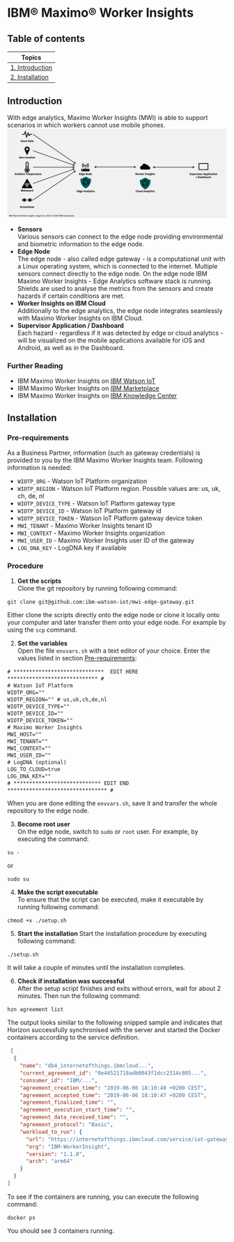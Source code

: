 #  IBM® Maximo® Worker Insights
## Table of contents
|   Topics   |
|----------|
|[1. Introduction](##introduction)|
|[2. Installation](##installation)|

## Introduction
With edge analytics, Maximo Worker Insights (MWI) is able to support scenarios in which workers cannot use mobile phones.
![Edge Overview](./_docs/img/edge-gateway-overview.png)
- **Sensors**  
  Various sensors can connect to the edge node providing environmental and biometric information to the edge node.
- **Edge Node**  
  The edge node - also called edge gateway - is a computational unit with a Linux operating system, which is connected to the internet. Multiple sensors connect directly to the edge node. On the edge node IBM Maximo Worker Insights - Edge Analytics software stack is running. Shields are used to analyse the metrics from the sensors and create hazards if certain conditions are met.
- **Worker Insights on IBM Cloud**  
  Additionally to the edge analytics, the edge node integrates seamlessly with Maximo Worker Insights on IBM Cloud.
- **Supervisor Application / Dashboard**  
  Each hazard - regardless if it was detected by edge or cloud analytics - will be visualized on the mobile applications available for iOS and Android, as well as in the Dashboard.

### Further Reading
- IBM Maximo Worker Insights on [IBM Watson IoT](https://www.ibm.com/internet-of-things/solutions/enterprise-asset-management/worker-insights)
- IBM Maximo Worker Insights on [IBM Marketplace](https://www.ibm.com/us-en/marketplace/iot-safer-workplace)
- IBM Maximo Worker Insights on [IBM Knowledge Center](https://www.ibm.com/support/knowledgecenter/SSQNYQ_bas/worker-insights/kc_welcome_bas.html)

## Installation
### Pre-requirements
As a Business Partner, information (such as gateway credentials) is provided to you by the IBM Maximo Worker Insights team. Following information is needed:
- `WIOTP_ORG` - Watson IoT Platform organization
- `WIOTP_REGION` - Watson IoT Platform region. Possible values are: us, uk, ch, de, nl
- `WIOTP_DEVICE_TYPE` - Watson IoT Platform gateway type
- `WIOTP_DEVICE_ID` - Watson IoT Platform gateway id
- `WIOTP_DEVICE_TOKEN` - Watson IoT Platform gateway device token
- `MWI_TENANT` - Maximo Worker Insights tenant ID
- `MWI_CONTEXT` - Maximo Worker Insights organization
- `MWI_USER_ID` - Maximo Worker Insights user ID of the gateway
- `LOG_DNA_KEY` - LogDNA key if available

### Procedure
1. **Get the scripts**  
Clone the git repository by running following command:
  ```shell
  git clone git@github.com:ibm-watson-iot/mwi-edge-gateway.git
  ```
Either clone the scripts directly onto the edge node or clone it locally onto your computer and later transfer them
onto your edge node. For example by using the `scp` command.

2. **Set the variables**  
Open the file `envvars.sh` with a text editor of your choice. Enter the values listed in section [Pre-requirements]():
```shell
# *****************************  EDIT HERE ***************************** #
# Watson IoT Platform
WIOTP_ORG=""
WIOTP_REGION="" # us,uk,ch,de,nl
WIOTP_DEVICE_TYPE=""
WIOTP_DEVICE_ID=""
WIOTP_DEVICE_TOKEN=""
# Maximo Worker Insights
MWI_HOST=""
MWI_TENANT=""
MWI_CONTEXT=""
MWI_USER_ID=""
# LogDNA (optional)
LOG_TO_CLOUD=true
LOG_DNA_KEY=""
# **************************** EDIT END ******************************** #
```
When you are done editing the `envvars.sh`, save it and transfer the whole repository to the edge node.

3. **Become root user**  
On the edge node, switch to `sudo` or `root` user. For example, by executing the command:
```shell
su -
```
or
```shell
sudo su
```

4. **Make the script executable**  
To ensure that the script can be executed, make it executable by running following command:
```shell
chmod +x ./setup.sh
```

5. **Start the installation**
Start the installation procedure by executing following command:
```shell
./setup.sh
```
It will take a couple of minutes until the installation completes.

6. **Check if installation was successful**  
After the setup script finishes and exits without errors, wait for about 2 minutes. Then run the following command:
```shell
hzn agreement list
```
The output looks similar to the following snipped sample and indicates that Horizon successfully synchronised with the server and started the Docker containers according to the service definition.
```json
 [
  {
    "name": "db4_internetofthings.ibmcloud...",
    "current_agreement_id": "0e44521718adb0043f1dcc2314c805...",
    "consumer_id": "IBM/...",
    "agreement_creation_time": "2019-06-06 18:10:40 +0200 CEST",
    "agreement_accepted_time": "2019-06-06 18:10:47 +0200 CEST",
    "agreement_finalized_time": "",
    "agreement_execution_start_time": "",
    "agreement_data_received_time": "",
    "agreement_protocol": "Basic",
    "workload_to_run": {
      "url": "https://internetofthings.ibmcloud.com/service/iot-gateway-client",
      "org": "IBM-WorkerInsight",
      "version": "1.1.0",
      "arch": "arm64"
    }
  }
]
```
To see if the containers are running, you can execute the following command:
```shell
docker ps
```
You should see 3 containers running.
